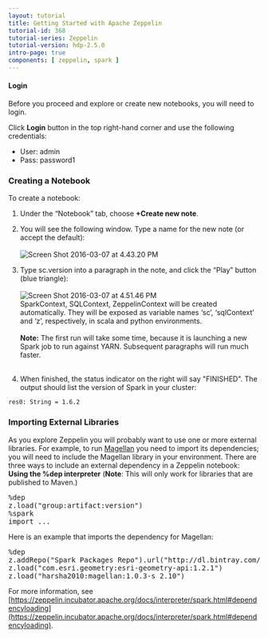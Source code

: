```yaml
---
layout: tutorial
title: Getting Started with Apache Zeppelin
tutorial-id: 368
tutorial-series: Zeppelin
tutorial-version: hdp-2.5.0
intro-page: true
components: [ zeppelin, spark ]
---
```


#### Login

Before you proceed and explore or create new notebooks, you will need to login.

Click **Login** button in the top right-hand corner and use the following credentials:

* User: admin
* Pass: password1

### **Creating a Notebook**

To create a notebook:

1. Under the “Notebook” tab, choose **+Create new note**.

2.  You will see the following window. Type a name for the new note (or accept the default): <br><br>![Screen Shot 2016-03-07 at 4.43.20 PM](http://hortonworks.com/wp-content/uploads/2016/03/Screen-Shot-2016-03-07-at-4.43.20-PM-300x112.png)

3.  Type sc.version into a paragraph in the note, and click the “Play” button (blue triangle): <br><br>![Screen Shot 2016-03-07 at 4.51.46 PM](http://hortonworks.com/wp-content/uploads/2016/03/Screen-Shot-2016-03-07-at-4.51.46-PM-300x21.png)<br>
SparkContext, SQLContext, ZeppelinContext will be created automatically. They will be exposed as variable names ‘sc’, ‘sqlContext’ and ‘z’, respectively, in scala and python environments.<br><br>
**Note:** The first run will take some time, because it is launching a new Spark job to run against YARN. Subsequent paragraphs will run much faster.<br><br>

4.  When finished, the status indicator on the right will say "FINISHED". The output should list the version of Spark in your cluster: <br>

  ~~~
  res0: String = 1.6.2
  ~~~

### **Importing External Libraries**

As you explore Zeppelin you will probably want to use one or more external libraries. For example, to run [Magellan](http://hortonworks.com/blog/magellan-geospatial-analytics-in-spark/) you need to import its dependencies; you will need to include the Magellan library in your environment. There are three ways to include an external dependency in a Zeppelin notebook: **Using the %dep interpreter** (**Note**: This will only work for libraries that are published to Maven.)

<pre>%dep
z.load("group:artifact:version")
%spark
import ...</pre>

Here is an example that imports the dependency for Magellan:

<pre>%dep
z.addRepo("Spark Packages Repo").url("http://dl.bintray.com/spark-packages/maven")
z.load("com.esri.geometry:esri-geometry-api:1.2.1")
z.load("harsha2010:magellan:1.0.3-s_2.10")</pre>

For more information, see [https://zeppelin.incubator.apache.org/docs/interpreter/spark.html#dependencyloading](https://zeppelin.incubator.apache.org/docs/interpreter/spark.html#dependencyloading).
